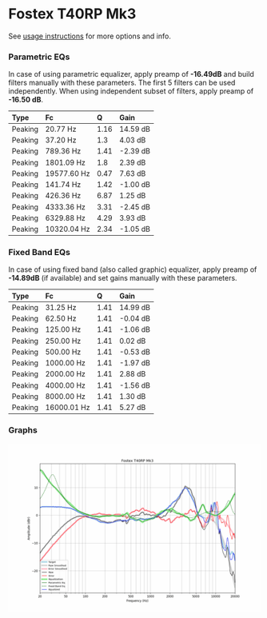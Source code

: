# Fostex T40RP Mk3
See [usage instructions](https://github.com/jaakkopasanen/AutoEq#usage) for more options and info.

### Parametric EQs
In case of using parametric equalizer, apply preamp of **-16.49dB** and build filters manually
with these parameters. The first 5 filters can be used independently.
When using independent subset of filters, apply preamp of **-16.50 dB**.

| Type    | Fc          |    Q | Gain     |
|:--------|:------------|:-----|:---------|
| Peaking | 20.77 Hz    | 1.16 | 14.59 dB |
| Peaking | 37.20 Hz    | 1.3  | 4.03 dB  |
| Peaking | 789.36 Hz   | 1.41 | -2.39 dB |
| Peaking | 1801.09 Hz  | 1.8  | 2.39 dB  |
| Peaking | 19577.60 Hz | 0.47 | 7.63 dB  |
| Peaking | 141.74 Hz   | 1.42 | -1.00 dB |
| Peaking | 426.36 Hz   | 6.87 | 1.25 dB  |
| Peaking | 4333.36 Hz  | 3.31 | -2.45 dB |
| Peaking | 6329.88 Hz  | 4.29 | 3.93 dB  |
| Peaking | 10320.04 Hz | 2.34 | -1.05 dB |

### Fixed Band EQs
In case of using fixed band (also called graphic) equalizer, apply preamp of **-14.89dB**
(if available) and set gains manually with these parameters.

| Type    | Fc          |    Q | Gain     |
|:--------|:------------|:-----|:---------|
| Peaking | 31.25 Hz    | 1.41 | 14.99 dB |
| Peaking | 62.50 Hz    | 1.41 | -0.04 dB |
| Peaking | 125.00 Hz   | 1.41 | -1.06 dB |
| Peaking | 250.00 Hz   | 1.41 | 0.02 dB  |
| Peaking | 500.00 Hz   | 1.41 | -0.53 dB |
| Peaking | 1000.00 Hz  | 1.41 | -1.97 dB |
| Peaking | 2000.00 Hz  | 1.41 | 2.88 dB  |
| Peaking | 4000.00 Hz  | 1.41 | -1.56 dB |
| Peaking | 8000.00 Hz  | 1.41 | 1.30 dB  |
| Peaking | 16000.01 Hz | 1.41 | 5.27 dB  |

### Graphs
![](./Fostex%20T40RP%20Mk3.png)